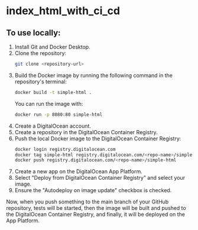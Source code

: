 # index_html_with_ci_cd

## To use locally:

1. Install Git and Docker Desktop.
2. Clone the repository:
   ```bash
   git clone <repository-url>
   ```
3. Build the Docker image by running the following command in the repository's terminal:
   ```bash
   docker build -t simple-html .
   ```
   You can run the image with:
   ```bash
   docker run -p 8080:80 simple-html
   ```
4. Create a DigitalOcean account.
5. Create a repository in the DigitalOcean Container Registry.
6. Push the local Docker image to the DigitalOcean Container Registry:
   ```bash
   docker login registry.digitalocean.com
   docker tag simple-html registry.digitalocean.com/<repo-name>/simple-html
   docker push registry.digitalocean.com/<repo-name>/simple-html
   ```
7. Create a new app on the DigitalOcean App Platform.
8. Select "Deploy from DigitalOcean Container Registry" and select your image.
9. Ensure the "Autodeploy on image update" checkbox is checked.

Now, when you push something to the main branch of your GitHub repository, tests will be started, then the image will be built and pushed to the DigitalOcean Container Registry, and finally, it will be deployed on the App Platform.
